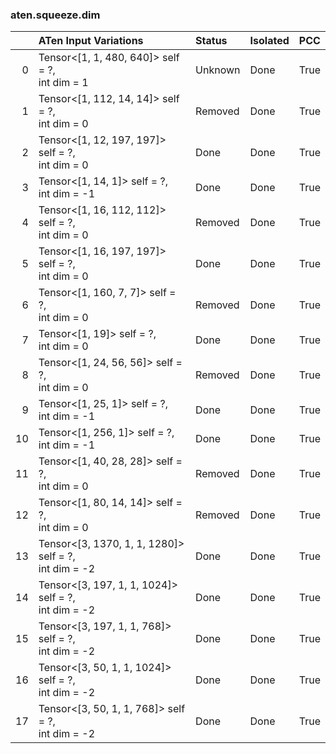 ### aten.squeeze.dim
|    | ATen Input Variations                                   | Status   | Isolated   | PCC   |
|---:|:--------------------------------------------------------|:---------|:-----------|:------|
|  0 | Tensor<[1, 1, 480, 640]> self = ?,<br>int dim = 1       | Unknown  | Done       | True  |
|  1 | Tensor<[1, 112, 14, 14]> self = ?,<br>int dim = 0       | Removed  | Done       | True  |
|  2 | Tensor<[1, 12, 197, 197]> self = ?,<br>int dim = 0      | Done     | Done       | True  |
|  3 | Tensor<[1, 14, 1]> self = ?,<br>int dim = -1            | Done     | Done       | True  |
|  4 | Tensor<[1, 16, 112, 112]> self = ?,<br>int dim = 0      | Removed  | Done       | True  |
|  5 | Tensor<[1, 16, 197, 197]> self = ?,<br>int dim = 0      | Done     | Done       | True  |
|  6 | Tensor<[1, 160, 7, 7]> self = ?,<br>int dim = 0         | Removed  | Done       | True  |
|  7 | Tensor<[1, 19]> self = ?,<br>int dim = 0                | Done     | Done       | True  |
|  8 | Tensor<[1, 24, 56, 56]> self = ?,<br>int dim = 0        | Removed  | Done       | True  |
|  9 | Tensor<[1, 25, 1]> self = ?,<br>int dim = -1            | Done     | Done       | True  |
| 10 | Tensor<[1, 256, 1]> self = ?,<br>int dim = -1           | Done     | Done       | True  |
| 11 | Tensor<[1, 40, 28, 28]> self = ?,<br>int dim = 0        | Removed  | Done       | True  |
| 12 | Tensor<[1, 80, 14, 14]> self = ?,<br>int dim = 0        | Removed  | Done       | True  |
| 13 | Tensor<[3, 1370, 1, 1, 1280]> self = ?,<br>int dim = -2 | Done     | Done       | True  |
| 14 | Tensor<[3, 197, 1, 1, 1024]> self = ?,<br>int dim = -2  | Done     | Done       | True  |
| 15 | Tensor<[3, 197, 1, 1, 768]> self = ?,<br>int dim = -2   | Done     | Done       | True  |
| 16 | Tensor<[3, 50, 1, 1, 1024]> self = ?,<br>int dim = -2   | Done     | Done       | True  |
| 17 | Tensor<[3, 50, 1, 1, 768]> self = ?,<br>int dim = -2    | Done     | Done       | True  |

